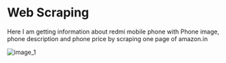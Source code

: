 # Web Scraping
Here I am getting information about redmi mobile phone with Phone image, phone description and phone price by scraping one page of amazon.in

![image_1](https://user-images.githubusercontent.com/19778041/115539094-33b44100-a2ba-11eb-80f8-9cd7556b5ad9.png)

